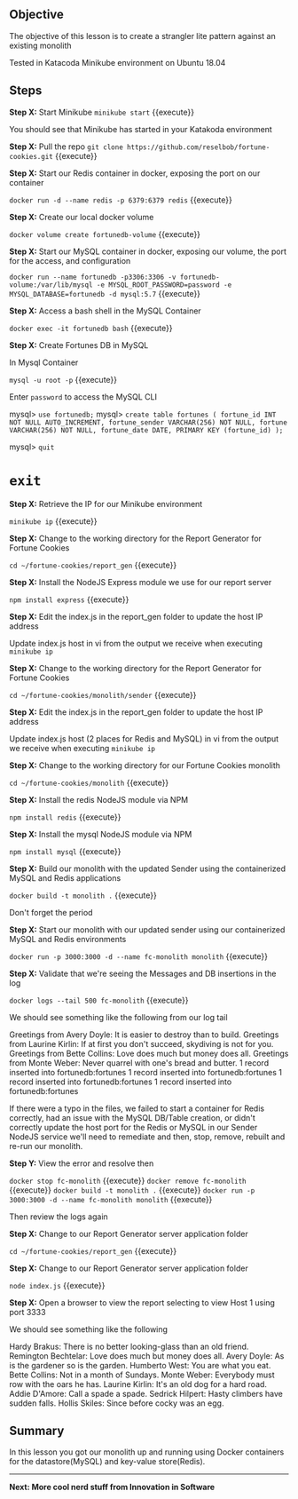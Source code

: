 ## Objective
The objective of this lesson is to create a strangler lite pattern against an existing monolith

Tested in Katacoda Minikube environment on Ubuntu 18.04

## Steps

**Step X:** Start Minikube
`minikube start` {{execute}}

You should see that Minikube has started in your Katakoda environment

**Step X:** Pull the repo
`git clone https://github.com/reselbob/fortune-cookies.git` {{execute}}

**Step X:** Start our Redis container in docker, exposing the port on our container

`docker run -d --name redis -p 6379:6379 redis` {{execute}}

**Step X:** Create our local docker volume

`docker volume create fortunedb-volume` {{execute}}

**Step X:** Start our MySQL container in docker, exposing our volume, the port for the access, and configuration

`docker run --name fortunedb -p3306:3306 -v fortunedb-volume:/var/lib/mysql -e MYSQL_ROOT_PASSWORD=password -e MYSQL_DATABASE=fortunedb -d mysql:5.7` {{execute}}

**Step X:** Access a bash shell in the MySQL Container

`docker exec -it fortunedb bash` {{execute}}

**Step X:** Create Fortunes DB in MySQL

In Mysql Container

`mysql -u root -p` {{execute}}

Enter `password` to access the MySQL CLI

mysql> `use fortunedb;`
mysql> 
`create table fortunes (
    fortune_id INT NOT NULL AUTO_INCREMENT,
    fortune_sender VARCHAR(256) NOT NULL,
    fortune VARCHAR(256) NOT NULL,
    fortune_date DATE,
    PRIMARY KEY (fortune_id)
     );`
     
 mysql> `quit`
 # `exit`

**Step X:**  Retrieve the IP for our Minikube environment
 
`minikube ip` {{execute}}

**Step X:** Change to the working directory for the Report Generator for Fortune Cookies

`cd ~/fortune-cookies/report_gen` {{execute}}

**Step X:** Install the NodeJS Express module we use for our report server

`npm install express` {{execute}}

**Step X:** Edit the index.js in the report_gen folder to update the host IP address

Update index.js host in vi from the output we receive when executing `minikube ip` 


**Step X:** Change to the working directory for the Report Generator for Fortune Cookies

`cd ~/fortune-cookies/monolith/sender` {{execute}}

**Step X:** Edit the index.js in the report_gen folder to update the host IP address

Update index.js host (2 places for Redis and MySQL) in vi from the output we receive when executing `minikube ip` 


**Step X:** Change to the working directory for our Fortune Cookies monolith

`cd ~/fortune-cookies/monolith` {{execute}}

**Step X:** Install the redis NodeJS module via NPM

`npm install redis` {{execute}}

**Step X:** Install the mysql NodeJS module via NPM

`npm install mysql` {{execute}}

**Step X:** Build our monolith with the updated Sender using the containerized MySQL and Redis applications

`docker build -t monolith .` {{execute}}

Don't forget the period

**Step X:** Start our monolith with our updated sender using our containerized MySQL and Redis environments

`docker run -p 3000:3000 -d --name fc-monolith monolith` {{execute}}

**Step X:** Validate that we're seeing the Messages and DB insertions in the log

`docker logs --tail 500 fc-monolith` {{execute}}

We should see something like the following from our log tail

Greetings from Avery Doyle: It is easier to destroy than to build.
Greetings from Laurine Kirlin: If at first you don't succeed, skydiving is not for you.
Greetings from Bette Collins: Love does much but money does all.
Greetings from Monte Weber: Never quarrel with one's bread and butter.
1 record inserted into fortunedb:fortunes
1 record inserted into fortunedb:fortunes
1 record inserted into fortunedb:fortunes
1 record inserted into fortunedb:fortunes

If there were a typo in the files, we failed to start a container for Redis correctly, had an issue with the MySQL DB/Table creation, or didn't correctly update the host port for the Redis or MySQL in our Sender NodeJS service we'll need to remediate and then, stop, remove, rebuilt and re-run our monolith.

**Step Y:** View the error and resolve then

`docker stop fc-monolith` {{execute}}
`docker remove fc-monolith` {{execute}}
`docker build -t monolith .` {{execute}}
`docker run -p 3000:3000 -d --name fc-monolith monolith` {{execute}}

Then review the logs again

**Step X:** Change to our Report Generator server application folder

`cd ~/fortune-cookies/report_gen` {{execute}}


**Step X:** Change to our Report Generator server application folder

`node index.js` {{execute}}


**Step X:** Open a browser to view the report selecting to view Host 1 using port 3333

We should see something like the following

Hardy Brakus: There is no better looking-glass than an old friend.
Remington Bechtelar: Love does much but money does all.
Avery Doyle: As is the gardener so is the garden.
Humberto West: You are what you eat.
Bette Collins: Not in a month of Sundays.
Monte Weber: Everybody must row with the oars he has.
Laurine Kirlin: It's an old dog for a hard road.
Addie D'Amore: Call a spade a spade.
Sedrick Hilpert: Hasty climbers have sudden falls.
Hollis Skiles: Since before cocky was an egg.

## Summary

In this lesson you got our monolith up and running using Docker containers for the datastore(MySQL) and key-value store(Redis). 

----


**Next: More cool nerd stuff from Innovation in Software**
